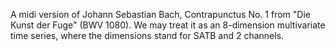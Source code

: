 
A midi version of Johann Sebastian Bach, Contrapunctus No. 1 from "Die Kunst der Fuge" (BWV 1080). We may treat it as an 8-dimension multivariate time series, where the dimensions stand for SATB and 2 channels.
